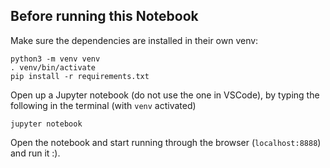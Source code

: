 ## Before running this Notebook
Make sure the dependencies are installed in their own venv:
```
python3 -m venv venv
. venv/bin/activate
pip install -r requirements.txt
```

Open up a Jupyter notebook (do not use the one in VSCode), by typing the following in the terminal (with `venv` activated)
```
jupyter notebook
```

Open the notebook and start running through the browser (`localhost:8888`) and run it :).
